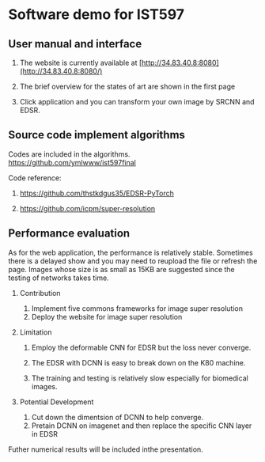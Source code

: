 # Software demo for IST597

## User manual and interface

1. The website is currently available at [http://34.83.40.8:8080](http://34.83.40.8:8080/)

2. The brief overview for the states of art are shown in the first page

3. Click application and you can transform your own image by SRCNN and EDSR.

## Source code implement algorithms

Codes are included in the algorithms. <https://github.com/ymlwww/ist597final>

Code reference: 

1. https://github.com/thstkdgus35/EDSR-PyTorch

2. <https://github.com/icpm/super-resolution>

## Performance evaluation

As for the web application, the performance is relatively stable. Sometimes there is a delayed show and you may need to reupload the file or refresh the page. Images whose size is as small as 15KB are suggested since the testing of networks takes time.

1. Contribution
   1. Implement five commons frameworks for image super resolution
   2. Deploy the website for image super resolution
   
2. Limitation 
  
   1. Employ the deformable CNN for EDSR but the loss never converge.
   
   2. The EDSR with DCNN is easy to break down on the K80 machine.
   
   3. The training and testing is relatively slow especially for biomedical images.
   
3. Potential Development

   1. Cut down the dimentsion of DCNN to help converge.
   2. Pretain DCNN on imagenet and then replace the specific CNN layer in EDSR

Futher numerical results will be included inthe presentation.


